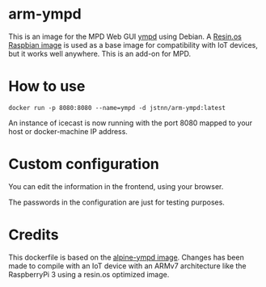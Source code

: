# arm-ympd

This is an image for the MPD Web GUI [ympd](https://www.ympd.org/) using Debian. A [Resin.os Raspbian image](https://hub.docker.com/r/resin/rpi-raspbian/) is used as a base image for compatibility with IoT devices, but it works well anywhere. This is an add-on for MPD.

# How to use 

    docker run -p 8080:8080 --name=ympd -d jstnn/arm-ympd:latest

An instance of icecast is now running with the port 8080 mapped to your host or docker-machine IP address.

# Custom configuration 

You can edit the information in the frontend, using your browser.

The passwords in the configuration are just for testing purposes.

# Credits

This dockerfile is based on the [alpine-ympd image](https://hub.docker.com/r/vitiman/alpine-ympd/). Changes has been made to compile with an IoT device with an ARMv7 architecture like the RaspberryPi 3 using a resin.os optimized image.
